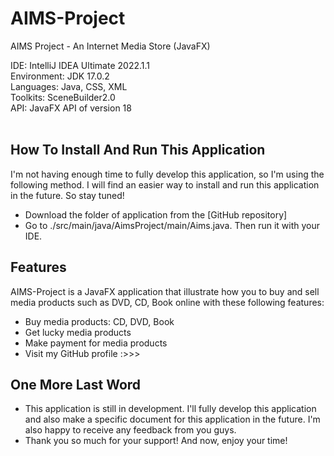 # AIMS-Project
AIMS Project - An Internet Media Store (JavaFX)

IDE: IntelliJ IDEA Ultimate 2022.1.1
<br>
Environment: JDK 17.0.2
<br>
Languages: Java, CSS, XML
<br>
Toolkits: SceneBuilder2.0
<br>
API: JavaFX API of version 18
<br>
<br>
## How To Install And Run This Application

I'm not having enough time to fully develop this application, so I'm using the following method. I will find an easier way to install and run this application in the future. So stay tuned!
<br>
 + Download the folder of application from the [GitHub repository]
 + Go to ./src/main/java/AimsProject/main/Aims.java. Then run it with your IDE.

## Features
AIMS-Project is a JavaFX application that illustrate how you to buy and sell media products such as DVD, CD, Book online with these following features:
<br>
+ Buy media products: CD, DVD, Book
+ Get lucky media products
+ Make payment for media products
+ Visit my GitHub profile :>>>

## One More Last Word
+ This application is still in development. I'll fully develop this application and also make a specific document for this application in the future. I'm also happy to receive any feedback from you guys.
+ Thank you so much for your support! And now, enjoy your time!
